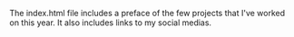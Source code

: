 The index.html file includes a preface of the few projects that I've worked on this year. It also includes links to my social medias.
